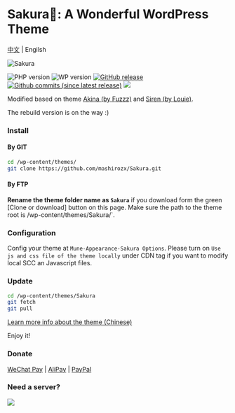 Sakura🌸: A Wonderful WordPress Theme
===

[中文](README.md) | Engilsh

![Sakura](https://view.moezx.cc/images/2018/05/26/sakura.png)

![PHP version](https://img.shields.io/badge/PHP-7.1+-4F5B93.svg?style=flat-square&logo=php)
![WP version](https://img.shields.io/badge/WordPress-5.3-0073aa.svg?style=flat-square&logo=wordpress)
[![GitHub release](https://img.shields.io/github/release/mashirozx/Sakura.svg?style=flat-square)](https://github.com/mashirozx/Sakura/releases/latest)
[![Github commits (since latest release)](https://img.shields.io/github/commits-since/mashirozx/Sakura/latest/dev.svg?style=flat-square)](https://github.com/mashirozx/Sakura/commits/dev)
[![](https://data.jsdelivr.com/v1/package/gh/moezx/cdn/badge)](https://www.jsdelivr.com/package/gh/moezx/cdn)

Modified based on theme [Akina (by Fuzzz)](http://www.akina.pw/themeakina) and [Siren (by Louie)](https://github.com/louie-senpai/Siren).

The rebuild version is on the way :)

### Install

#### By GIT
```bash
cd /wp-content/themes/
git clone https://github.com/mashirozx/Sakura.git
```

#### By FTP
**Rename the theme folder name as `Sakura`** if you download form the green [Clone or download] button on this page. Make sure the path to the theme root is /wp-content/themes/Sakura/`.

### Configuration
Config your theme at `Mune-Appearance-Sakura Options`. Please turn on `Use js and css file of the theme locally` under CDN tag if you want to modify local SCC an Javascript files.

### Update
```bash
cd /wp-content/themes/Sakura
git fetch
git pull
```

[Learn more info about the theme (Chinese)](https://2heng.xin/theme-sakura/)

Enjoy it!

### Donate
[WeChat Pay](https://view.moezx.cc/images/2018/05/28/WeChanQR.png) | [AliPay](https://view.moezx.cc/images/2018/05/28/AliPayQR.jpg) | [PayPal](https://paypal.me/mashirozx)

### Need a server?
[![](https://www.vultr.com/media/banners/banner_728x90.png)](https://www.vultr.com/?ref=7674346)
